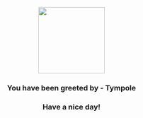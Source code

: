 <p align="center">
            <img src="https://raw.githubusercontent.com/PokeAPI/sprites/master/sprites/pokemon/535.png" width="150" height="150">
          </p>
          <h3 align="center">You have been greeted by - <b>Tympole</b></h3>
          <h3 align="center">Have a nice day!</h3>
        